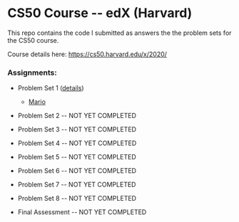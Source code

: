 # CS50 Course -- edX (Harvard)

This repo contains the code I submitted as answers the the problem sets for the CS50 course. 

Course details here: https://cs50.harvard.edu/x/2020/

### Assignments:

- Problem Set 1 ([details](https://cs50.harvard.edu/x/2020/psets/1/))
  - [Mario](./problem_set_1/mario.c)

- Problem Set 2 -- NOT YET COMPLETED

- Problem Set 3 -- NOT YET COMPLETED

- Problem Set 4 -- NOT YET COMPLETED

- Problem Set 5 -- NOT YET COMPLETED

- Problem Set 6 -- NOT YET COMPLETED

- Problem Set 7 -- NOT YET COMPLETED

- Problem Set 8 -- NOT YET COMPLETED

- Final Assessment -- NOT YET COMPLETED
